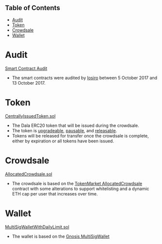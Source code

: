 ## Table of Contents
* [Audit](#audit)
* [Token](#token)
* [Crowdsale](#crowdsale)
* [Wallet](#wallet)

# Audit
[Smart Contract Audit](https://www.iosiro.com/dala-token-sale-audit)
* The smart contracts were audited by [Iosiro](https://www.iosiro.com) between 5 October 2017 and 13 October 2017.

# Token
[CentrallyIssuedToken.sol](https://github.com/GetDala/dala-smart-contracts/blob/master/contracts/CentrallyIssuedToken.sol)
* The Dala ERC20 token that will be issued during the crowdsale. 
* The token is [upgradeable](https://github.com/GetDala/dala-smart-contracts/blob/master/contracts/UpgradeableToken.sol), [pausable](https://github.com/GetDala/dala-smart-contracts/blob/master/contracts/PausableToken.sol), and [releasable](https://github.com/GetDala/dala-smart-contracts/blob/master/contracts/ReleasableToken.sol). 
* Tokens will be released for transfer once the crowdsale is complete, either by expiration or all tokens have been issued.

# Crowdsale
[AllocatedCrowdsale.sol](https://github.com/GetDala/dala-smart-contracts/blob/master/contracts/AllocatedCrowdsale.sol)
* The crowdsale is based on the [TokenMarket AllocatedCrowdsale](https://github.com/TokenMarketNet/ico/blob/master/contracts/AllocatedCrowdsale.sol) contract with some alterations to support whitelisting and a dynamic ETH cap per user that increases over time.

# Wallet
[MultiSigWalletWithDailyLimit.sol](https://github.com/GetDala/dala-smart-contracts/blob/master/contracts/MultiSigWalletWithDailyLimit.sol)
* The wallet is based on the [Gnosis MultiSigWallet](https://github.com/gnosis/MultiSigWallet/blob/master/contracts/MultiSigWalletWithDailyLimit.sol)
